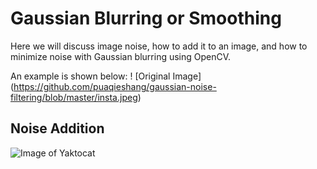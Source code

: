 # Gaussian Blurring or Smoothing

Here we will discuss image noise, how to add it to an image, and how to minimize noise with Gaussian blurring using OpenCV.

An example is shown below:
! [Original Image]
(https://github.com/puaqieshang/gaussian-noise-filtering/blob/master/insta.jpeg)

## Noise Addition
![Image of Yaktocat](https://octodex.github.com/images/yaktocat.png)
